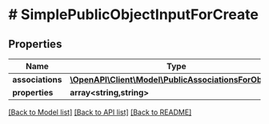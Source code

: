 # # SimplePublicObjectInputForCreate

## Properties

Name | Type | Description | Notes
------------ | ------------- | ------------- | -------------
**associations** | [**\OpenAPI\Client\Model\PublicAssociationsForObject[]**](PublicAssociationsForObject.md) |  |
**properties** | **array<string,string>** |  |

[[Back to Model list]](../../README.md#models) [[Back to API list]](../../README.md#endpoints) [[Back to README]](../../README.md)
